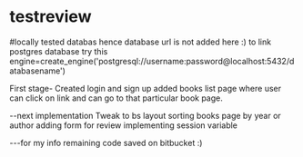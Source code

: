# testreview
#locally tested databas hence database url is not added here :)
to link postgres database try this
engine=create_engine('postgresql://username:password@localhost:5432/databasename')
 
First stage-
Created login and sign up
added books list page where user can click on link and can go to that particular book page.

--next implementation
Tweak to bs layout
sorting books page by year or author
adding form for review
implementing session variable


---for my info
remaining code saved on bitbucket :)
